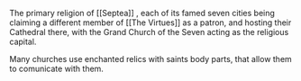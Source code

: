 The primary religion of [[Septea]] , each of its famed seven cities being claiming a different member of [[The Virtues]] as a patron, and hosting their Cathedral there, with the Grand Church of the Seven acting as the religious capital.

Many churches use enchanted relics with saints body parts, that allow them to comunicate with them.